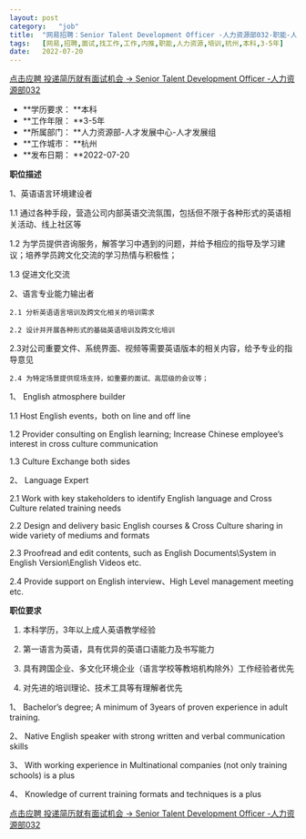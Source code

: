 ```yaml
---
layout:	post
category:	"job"
title:	"网易招聘：Senior Talent Development Officer -人力资源部032-职能-人力资源-培训-杭州本科3-5年"
tags:	[网易,招聘,面试,找工作,工作,内推,职能,人力资源,培训,杭州,本科,3-5年]
date:	2022-07-20
---
```


[点击应聘 投递简历就有面试机会 ->  Senior Talent Development Officer -人力资源部032](http://mobile.bole.netease.com/bole/boleDetail?id=39680&employeeId=346f03c3cda5f04c&key=all)



- **学历要求： **本科
- **工作年限： **3-5年
- **所属部门： **人力资源部-人才发展中心-人才发展组
- **工作城市： **杭州
- **发布日期： **2022-07-20



**职位描述**

1、英语语言环境建设者

   1.1 通过各种手段，营造公司内部英语交流氛围，包括但不限于各种形式的英语相关活动、线上社区等

1.2 为学员提供咨询服务，解答学习中遇到的问题，并给予相应的指导及学习建议；培养学员跨文化交流的学习热情与积极性；

1.3 促进文化交流

2、语言专业能力输出者

	2.1 分析英语语言培训及跨文化相关的培训需求

	2.2 设计并开展各种形式的基础英语培训及跨文化培训

2.3对公司重要文件、系统界面、视频等需要英语版本的相关内容，给予专业的指导意见

	2.4 为特定场景提供现场支持，如重要的面试、高层级的会议等；



1、	English atmosphere builder

1.1	Host English events，both on line and off line

1.2	Provider consulting on English learning; Increase Chinese employee’s interest in cross culture communication

1.3	Culture Exchange both sides

2、	Language Expert 

2.1	Work with key stakeholders to identify English language and Cross Culture related training needs

2.2	Design and delivery basic English courses &amp; Cross Culture sharing in wide variety of mediums and formats

2.3	Proofread and edit contents, such as English Documents\System in English Version\English Videos etc.

2.4	Provide support on English interview、High Level management meeting etc.





**职位要求**

1.	本科学历，3年以上成人英语教学经验

2.	第一语言为英语，具有优异的英语口语能力及书写能力

3.	具有跨国企业、多文化环境企业（语言学校等教培机构除外）工作经验者优先

4.	对先进的培训理论、技术工具等有理解者优先



1、	Bachelor’s degree; A minimum of 3years of proven experience in adult training.

2、	Native English speaker with strong written and verbal communication skills

3、	With working experience in Multinational companies (not only training schools) is a plus

4、	Knowledge of current training formats and techniques is a plus





[点击应聘 投递简历就有面试机会 ->  Senior Talent Development Officer -人力资源部032](http://mobile.bole.netease.com/bole/boleDetail?id=39680&employeeId=346f03c3cda5f04c&key=all)